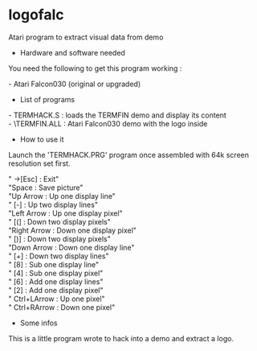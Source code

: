 # logofalc

Atari program to extract visual data from demo

* Hardware and software needed

You need the following to get this program working :

\- Atari Falcon030 (original or upgraded)<br>

* List of programs

\- TERMHACK.S : loads the TERMFIN demo and display its content<br>
\- \\TERMFIN.ALL : Atari Falcon030 demo with the logo inside<br>

* How to use it

Launch the 'TERMHACK.PRG' program once assembled with 64k screen resolution set first.

" ->[Esc]     : Exit"<br>
"Space        : Save picture"<br>
"Up Arrow     : Up one display line"<br>
"   [-]       : Up two display lines"<br>
"Left Arrow   : Up one display pixel"<br>
"   [(]       : Down two display pixels"<br>
"Right Arrow  : Down one display pixel"<br>
"   [)]       : Down two display pixels"<br>
"Down Arrow   : Down one display line"<br>
"   [+]       : Down two display lines"<br>
"   [8]       : Sub one display line"<br>
"   [4]       : Sub one display pixel"<br>
"   [6]       : Add one display lines"<br>
"   [2]       : Add one display pixel"<br>
" Ctrl+LArrow : Up one pixel"<br>
" Ctrl+RArrow : Down one pixel"<br>

* Some infos

This is a little program wrote to hack into a demo and extract a logo.
